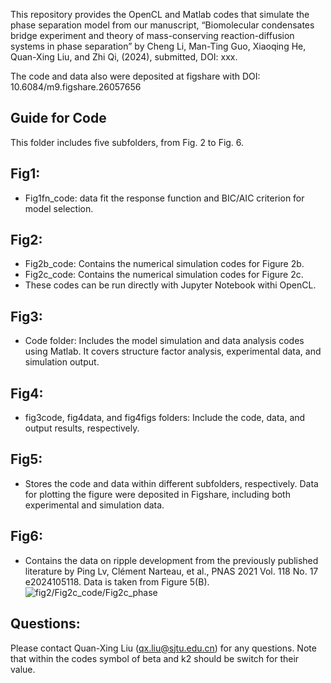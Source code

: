 This repository provides the OpenCL and Matlab codes that simulate the phase separation model from our manuscript, “Biomolecular condensates bridge experiment and theory of mass-conserving reaction-diffusion systems in phase separation” by Cheng Li, Man-Ting Guo, Xiaoqing He, Quan-Xing Liu, and Zhi Qi, (2024), submitted, DOI: xxx.

The code and data also were deposited at figshare with DOI: 10.6084/m9.figshare.26057656
## Guide for Code
This folder includes five subfolders, from Fig. 2 to Fig. 6.
## Fig1:
-	Fig1fn_code: data fit the response function and BIC/AIC criterion for model selection. 
## Fig2:
-	Fig2b_code: Contains the numerical simulation codes for Figure 2b.
-	Fig2c_code: Contains the numerical simulation codes for Figure 2c.
-	These codes can be run directly with Jupyter Notebook withi OpenCL.
## Fig3:
-	Code folder: Includes the model simulation and data analysis codes using Matlab. It covers structure factor analysis, experimental data, and simulation output.
## Fig4:
-	fig3code, fig4data, and fig4figs folders: Include the code, data, and output results, respectively.
## Fig5:
-	Stores the code and data within different subfolders, respectively. Data for plotting the figure were deposited in Figshare, including both experimental and simulation data.
## Fig6:
-	Contains the data on ripple development from the previously published literature by Ping Lv, Clément Narteau, et al., PNAS 2021 Vol. 118 No. 17 e2024105118. Data is taken from Figure 5(B).
![fig2/Fig2c_code/Fig2c_phase](Fig2c_phase.jpg)
## Questions:
Please contact Quan-Xing Liu (qx.liu@sjtu.edu.cn) for any questions.
Note that within the codes symbol of beta and k2 should be switch for their value. 
